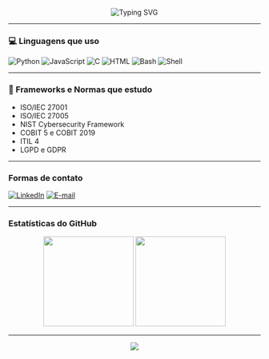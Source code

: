 <!-- Título com animação de digitação -->
<p align="center">
 <img src="https://readme-typing-svg.demolab.com?font=Fira+Code&duration=2000&pause=1000&center&color=F6C9E8&center=true&vCenter=true&width=435&lines=Oii!;Seja+bem+vindo(a)+ao+meu+GitHub!" alt="Typing SVG" /></p>


---

### 💻 Linguagens que uso

<!-- Badges com tons personalizados em rosa claro -->
![Python](https://img.shields.io/badge/-Python-F6C9E8?style=for-the-badge&logo=python&logoColor=white)
![JavaScript](https://img.shields.io/badge/-JavaScript-FAD1E6?style=for-the-badge&logo=javascript&logoColor=white)
![C](https://img.shields.io/badge/-C-F2A9C0?style=for-the-badge&logo=c&logoColor=white)
![HTML](https://img.shields.io/badge/-HTML-FADADD?style=for-the-badge&logo=html5&logoColor=white)
![Bash](https://img.shields.io/badge/-Bash-FBCFE8?style=for-the-badge&logo=gnu-bash&logoColor=white)
![Shell](https://img.shields.io/badge/-Shell-FBCFE8?style=for-the-badge&logo=gnu-bash&logoColor=white)

---

### 🍓 Frameworks e Normas que estudo

- ISO/IEC 27001
- ISO/IEC 27005
- NIST Cybersecurity Framework
- COBIT 5 e COBIT 2019
- ITIL 4
- LGPD e GDPR



---

### Formas de contato

[![LinkedIn](https://img.shields.io/badge/-LinkedIn-F6C9E8?style=for-the-badge&logo=linkedin&logoColor=white)](https://www.linkedin.com/in/kalli-lopes100/)
[![E-mail](https://img.shields.io/badge/-E--mail-FAD1E6?style=for-the-badge&logo=gmail&logoColor=white)](mailto:kallilopees@gmail.com)


---


### Estatísticas do GitHub

 <div align="center">
  <!-- Gráfico de estatísticas com tema suave -->
  <img height="180em" src="https://github-readme-stats.vercel.app/api?username=kallii11&show_icons=true&theme=rose_pine&count_private=true"/>
  
  <!-- Gráfico de linguagens mais usadas -->
 <img height="180em" src="https://github-readme-stats.vercel.app/api/top-langs/?username=kallii11&layout=compact&theme=rose_pine"/>
</div>   

---

<!-- Rodapé com curva rosa clara -->
<p align="center">
  <img src="https://capsule-render.vercel.app/api?type=waving&color=F6C9E8&height=100&section=footer"/>
</p>
